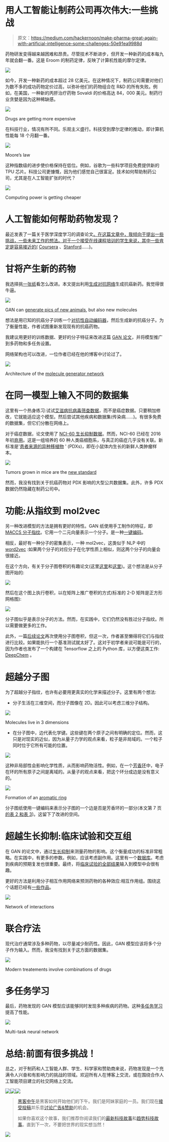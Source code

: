 # 用人工智能让制药公司再次伟大:一些挑战

> 原文：<https://medium.com/hackernoon/make-pharma-great-again-with-artificial-intelligence-some-challenges-50e91ea9988d>

药物研发变得越来越困难和昂贵。尽管技术不断进步，但开发一种新药的成本每九年就会翻一番。这是 Eroom 的制药定律，反映了计算机性能的摩尔定律。

![](img/9f18e6bacff2620adb16d974c1d86bfb.png)

如今，开发一种新药的成本超过 28 亿美元。在这种情况下，制药公司需要对他们为数不多的成功药物定价过高，以弥补他们的药物组合在 R&D 的所有失败。例如，在美国，一种新的丙肝治疗药物 Sovaldi 的价格高达 84，000 美元。制药行业贪婪是因为这种稀缺感。

![](img/e604a5f165c0c09f6bef4b29bc5f441b.png)

Drugs are getting more expensive

在科技行业，情况有所不同。乐观主义盛行。科技受到摩尔定律的推动，即计算机性能每 18 个月翻一番。

![](img/9bdce8ff7e62dbf27d6a787aca084a4e.png)

Moore’s law

这种指数级的进步使价格保持在低位。例如，谷歌为一些科学项目免费提供新的 TPU 芯片。科技公司更慷慨，因为他们感觉自己很富足。技术如何帮助制药公司，尤其是在人工智能扩张的时代？

![](img/813a671f6d9c72bb3c2714d6517a3500.png)

Computing power is getting cheaper

# 人工智能如何帮助药物发现？

最近发表了一篇关于医学深度学习的调查论文[。在这篇文章中，我倾向于提出一些挑战，一些未来工作的想法。对于一个接受在线课程培训的学生来说，其中一些肯定是容易接近的(](https://greenelab.github.io/deep-review/) [Coursera](https://www.coursera.org/learn/machine-learning) 、[Stanford](http://web.stanford.edu/class/cs224n/)……)。

# 甘将产生新的药物

我选择挑[一张纸](http://www.impactjournals.com/oncotarget/index.php?journal=oncotarget&page=article&op=view&path%5B%5D=14073)看怎么改进。本文提出利用[生成对抗网络](/@devnag/generative-adversarial-networks-gans-in-50-lines-of-code-pytorch-e81b79659e3f)生成抗癌新药。我觉得很牛逼。

![](img/4f23b7a89d3d96b1a12eef5478e1a441.png)

GAN can [generate pics of new animals](https://junyanz.github.io/CycleGAN/), but also new molecules

想法是用已知的抗癌分子训练一个[对抗性自动编码器](http://hjweide.github.io/adversarial-autoencoders)，然后生成新的抗癌分子。为了衡量性能，作者试图重新发现现有的抗癌药物。

我建议用更好的训练数据、更好的分子特征来改进这篇 [GAN 论文](http://www.impactjournals.com/oncotarget/index.php?journal=oncotarget&page=article&op=view&path%5B%5D=14073)，并将模型推广到多药物和多任务设置。

网络架构也可以改进，一位作者已经在他的博客中讨论过了。

![](img/728c982871494aa8ade96a8d51a5d5f3.png)

Architecture of the [molecule generator network](https://team.mail.ru/neural-networks-can-help-in-fighting-cancer/)

# **在同一模型上输入不同的数据集**

这里有一个热身练习:试试[艾滋病抗病毒筛查数据](https://wiki.nci.nih.gov/display/NCIDTPdata/AIDS+Antiviral+Screen+Data)，而不是癌症数据。只要稍加修改，它就能适应这个模型。然后尝试其他疾病和数据集(传染病……)。有很多免费的数据集，但它们分散在网络上。

对于癌症数据，论文使用了 [NCI-60 生长抑制数据](https://wiki.nci.nih.gov/display/NCIDTPdata/NCI-60+Growth+Inhibition+Data)。然而，NCI-60 已经在 2016 年初[弃用](http://www.nature.com/news/us-cancer-institute-to-overhaul-tumour-cell-lines-1.19364)。这是一组培养的 60 种人类癌细胞系，与真正的癌症几乎没有关联。新标准是'[患者来源的异种移植物](https://en.wikipedia.org/wiki/Patient-derived_tumor_xenograft) ' (PDXs)，即在小鼠体内生长的新鲜人类肿瘤样本。

![](img/e5cebc43574f677716f0f19898921016.png)

Tumors grown in mice are the [new standard](http://www.nature.com/news/us-cancer-institute-to-overhaul-tumour-cell-lines-1.19364)

然而，我没有找到关于抗癌药物对 PDX 影响的大型公共数据集。此外，许多 PDX 数据仍然隐藏在制药公司中。

# **功能:从指纹到 mol2vec**

另一种改进模型的方法是拥有更好的特性。GAN 纸使用手工制作的特征，即 [MACCS 分子指纹](http://www.dalkescientific.com/writings/NBN/fingerprints.html)。它用一个二元向量表示一个分子。是一种[一键编码](https://www.quora.com/What-is-one-hot-encoding-and-when-is-it-used-in-data-science?share=1)。

相反，最好有一种分子的密集表示，一种 mol2vec，这类似于 NLP 中的 [word2vec](https://en.wikipedia.org/wiki/Word_embedding) :如果两个分子的对应分子在化学性质上相似，则这两个分子的向量会很接近。

在这个方向，有关于分子图卷积的有趣论文(这里[这里](http://papers.nips.cc/paper/5954-convolutional-networks-on-graphs-for-learning-molecular-fingerprints)和[这里](https://arxiv.org/abs/1603.00856))。这个想法是从分子图开始的:

![](img/175f1d5eaf847166c81b57f79a882d96.png)

然后在这个图上执行卷积，以在矩阵上推广卷积的方式(标准的 2-D 矩阵是正方形网格图):

![](img/625cc9bfaf96719c275f20dd8cd11290.png)

分子图似乎是表示分子的方法。然而，在实践中，它们仍然没有胜过分子指纹。所以需要做更多的工作。

此外，一篇[后续论文](http://pubs.acs.org/doi/abs/10.1021/acscentsci.6b00367)再次使用分子图卷积，但这一次，作者甚至懒得将它们与指纹进行比较。如果能执行一个基准测试就太好了。这对于初学者来说可能是可行的，因为作者也发布了一个构建在 Tensorflow 之上的 Python 库，以方便这类工作: [DeepChem](http://deepchem.io/) 。

# 超越分子图

为了超越分子指纹，也许有必要用更真实的化学来描述分子。这里有两个想法:

*   分子生活在三维空间，而分子图像在 2D。因此可以考虑三维分子结构。

![](img/f209b4a7f4df99652d5b66bf583c696b.png)

Molecules live in 3 dimensions

*   在分子图中，边代表化学键。这些键在两个原子之间有明确的定位。然而，这只是对现实的近似，因为从量子力学的观点来看，粒子是非局域的。一个粒子同时位于它所有可能的位置。

![](img/97877a1dc06dc7ea6b77979649a74536.png)

这种非局部性会影响化学性质，从而影响药物活性。例如，在一个[芳香环](https://en.wikipedia.org/wiki/Aromaticity)中，电子在环的所有原子之间是离域的。从量子的观点来看，把这个环分成边是没有意义的。

![](img/cf4305af096132bbb73e74b9cd3e42bc.png)

Formation of an [aromatic ring](http://chemistry.tutorvista.com/organic-chemistry/benzene-reactions.html)

分子图纸使用一键编码来表示分子图的一个边是否是芳香环的一部分(本文第 7 页[的表 2 和表 3](https://arxiv.org/pdf/1603.00856.pdf))。这留下了改进的空间。

# **超越生长抑制:临床试验和交互组**

在 GAN 的论文中，通过[生长抑制](https://en.wikipedia.org/wiki/Growth_inhibition)来测量药物的影响。这个衡量成功的标准非常粗略。在实践中，有更多的参数。例如，应该考虑副作用。这里有一个[数据库](http://sideeffects.embl.de)。考虑到疾病的预期复发也很重要。最终，将[临床试验的全部结果](https://en.wikipedia.org/wiki/Clinical_trial)输入到模型中会很有趣。

更好的方法是利用分子相互作用网络来预测药物的各种效应:相互作用组。围绕这个话题已经有[一些作品](http://www.nature.com/nbt/journal/v34/n1/full/nbt.3367.html)。

![](img/c112d03fa400b784044476ad3ba25807.png)

Network of interactions

# **联合疗法**

现代治疗通常涉及多种药物，以尽量减少耐药性。因此，GAN 模型应该将多个分子作为输入。然而，我没有找到关于这方面的数据集。

![](img/5b86ee5b5c04a80d46950de81e2c8f8e.png)

Modern treatements involve combinations of drugs

# **多任务学习**

最后，药物发现的 GAN 模型应该能够同时发现多种疾病的药物。这种[多任务学习](https://research.googleblog.com/2015/03/large-scale-machine-learning-for-drug.html)提高了性能。

![](img/b03f6c36ccca83350d26bb104b84ef0d.png)

Multi-task neural network

# 总结:前面有很多挑战！

总之，对于制药和人工智能人群、学生、科学家和赞助商来说，药物发现是一个充满令人兴奋和有影响力的挑战的领域。欢迎所有人在博客上交流，或在围绕合作人工智能项目建立的社交网络上交流。

[![](img/50ef4044ecd4e250b5d50f368b775d38.png)](http://bit.ly/HackernoonFB)[![](img/979d9a46439d5aebbdcdca574e21dc81.png)](https://goo.gl/k7XYbx)[![](img/2930ba6bd2c12218fdbbf7e02c8746ff.png)](https://goo.gl/4ofytp)

> [黑客中午](http://bit.ly/Hackernoon)是黑客如何开始他们的下午。我们是阿妹家庭的一员。我们现在[接受投稿](http://bit.ly/hackernoonsubmission)并乐意[讨论广告&赞助](mailto:partners@amipublications.com)的机会。
> 
> 如果你喜欢这个故事，我们推荐你阅读我们的[最新科技故事](http://bit.ly/hackernoonlatestt)和[趋势科技故事](https://hackernoon.com/trending)。直到下一次，不要把世界的现实想当然！

![](img/be0ca55ba73a573dce11effb2ee80d56.png)